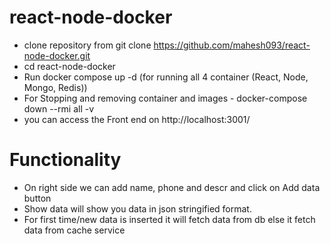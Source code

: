 # react-node-docker

* clone repository from git clone https://github.com/mahesh093/react-node-docker.git
* cd react-node-docker
* Run docker compose up -d (for running all 4 container (React, Node, Mongo, Redis))
* For Stopping and removing container and images - docker-compose down --rmi all -v
* you can access the Front end on http://localhost:3001/

# Functionality
* On right side we can add name, phone and descr and click on Add data button
* Show data will show you data in json stringified format.
* For first time/new data is inserted it will fetch data from db else it fetch data from cache service
